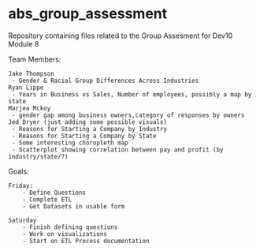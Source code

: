 # abs_group_assessment
Repository containing files related to the Group Assesment for Dev10 Module 8

Team Members:

    Jake Thompson
     - Gender & Racial Group Differences Across Industries
    Ryan Lippe
     - Years in Business vs Sales, Number of employees, possibly a map by state
    Marjea Mckoy
     - gender gap among business owners,category of responses by owners
    Jed Dryer (just adding some possible visuals)
     - Reasons for Starting a Company by Industry
     - Reasons for Starting a Company by State
     - Some interesting choropleth map
     - Scatterplot showing correlation between pay and profit (by industry/state/?)
     
Goals:

    Friday:
        - Define Questions
        - Complete ETL
        - Get Datasets in usable form
        
    Saturday
        - Finish defining questions
        - Work on visualizations
        - Start on ETL Process documentation
